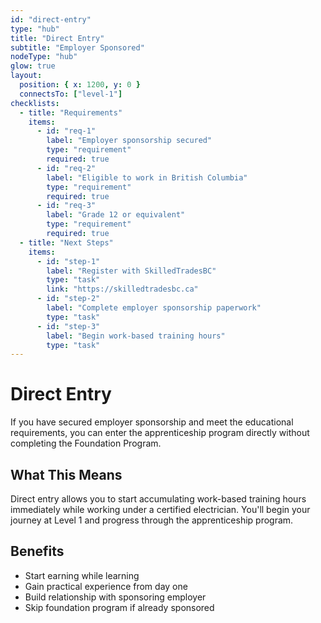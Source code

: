 ```yaml
---
id: "direct-entry"
type: "hub"
title: "Direct Entry"
subtitle: "Employer Sponsored"
nodeType: "hub"
glow: true
layout:
  position: { x: 1200, y: 0 }
  connectsTo: ["level-1"]
checklists:
  - title: "Requirements"
    items:
      - id: "req-1"
        label: "Employer sponsorship secured"
        type: "requirement"
        required: true
      - id: "req-2"
        label: "Eligible to work in British Columbia"
        type: "requirement"
        required: true
      - id: "req-3"
        label: "Grade 12 or equivalent"
        type: "requirement"
        required: true
  - title: "Next Steps"
    items:
      - id: "step-1"
        label: "Register with SkilledTradesBC"
        type: "task"
        link: "https://skilledtradesbc.ca"
      - id: "step-2"
        label: "Complete employer sponsorship paperwork"
        type: "task"
      - id: "step-3"
        label: "Begin work-based training hours"
        type: "task"
---
```


# Direct Entry

If you have secured employer sponsorship and meet the educational requirements, you can enter the apprenticeship program directly without completing the Foundation Program.

## What This Means

Direct entry allows you to start accumulating work-based training hours immediately while working under a certified electrician. You'll begin your journey at Level 1 and progress through the apprenticeship program.

## Benefits

- Start earning while learning
- Gain practical experience from day one
- Build relationship with sponsoring employer
- Skip foundation program if already sponsored
